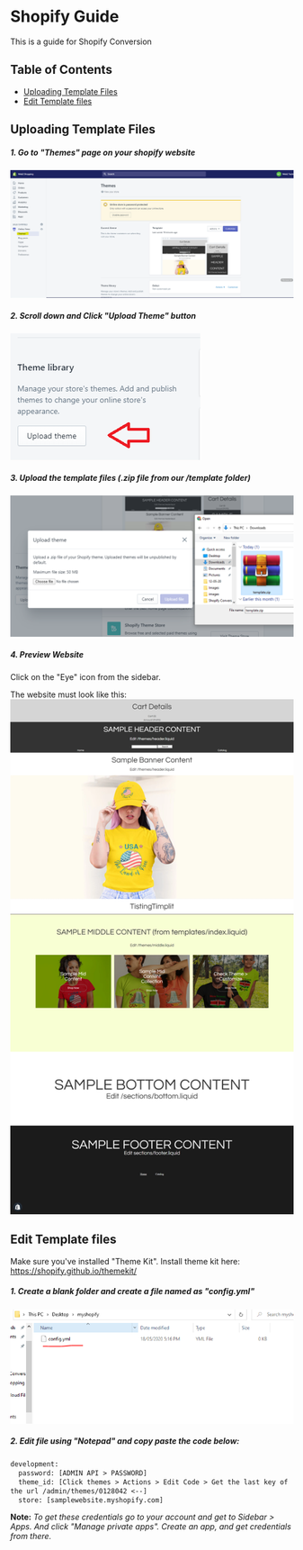 # Shopify Guide
This is a guide for Shopify Conversion

## Table of Contents

- [Uploading Template Files](#uploading-template-files)
- [Edit Template files](#edit-template-files)

## Uploading Template Files

##### 1. Go to "Themes" page on your shopify website
![alt text](https://github.com/prospkarl/shopifytemplate/blob/master/images/themes_page.png?raw=true)

##### 2. Scroll down and Click "Upload Theme" button
![alt text](https://github.com/prospkarl/shopifytemplate/blob/master/images/upload_btn.png?raw=true)

##### 3. Upload the template files (.zip file from our /template folder)
![alt text](https://github.com/prospkarl/shopifytemplate/blob/master/images/upload_template.png?raw=true)

##### 4. Preview Website
Click on the "Eye" icon from the sidebar.

The website must look like this:
![alt text](https://github.com/prospkarl/shopifytemplate/blob/master/images/done_upload.png?raw=true)

## Edit Template files

Make sure you've installed "Theme Kit". Install theme kit here: https://shopify.github.io/themekit/

##### 1. Create a blank folder and create a file named as "config.yml"
![alt text](https://github.com/prospkarl/shopifytemplate/blob/master/images/createconfig.png?raw=true)

##### 2. Edit file using "Notepad" and copy paste the code below:

```
development:
  password: [ADMIN API > PASSWORD]
  theme_id: [Click themes > Actions > Edit Code > Get the last key of the url /admin/themes/0128042 <--]
  store: [samplewebsite.myshopify.com]
```

**Note:** _To get these credentials go to your account and get to Sidebar > Apps. And click "Manage private apps". Create an app, and get credentials from there._
